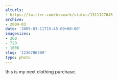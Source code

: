 ```yaml
---
alturls:
- https://twitter.com/bismark/status/1311127645
archive:
- 2009-03
date: '2009-03-11T15:45:09+00:00'
imagesizes:
- 360
- 720
- 1008
slug: '1236786309'
type: photo
---
```


this is my next clothing purchase.
